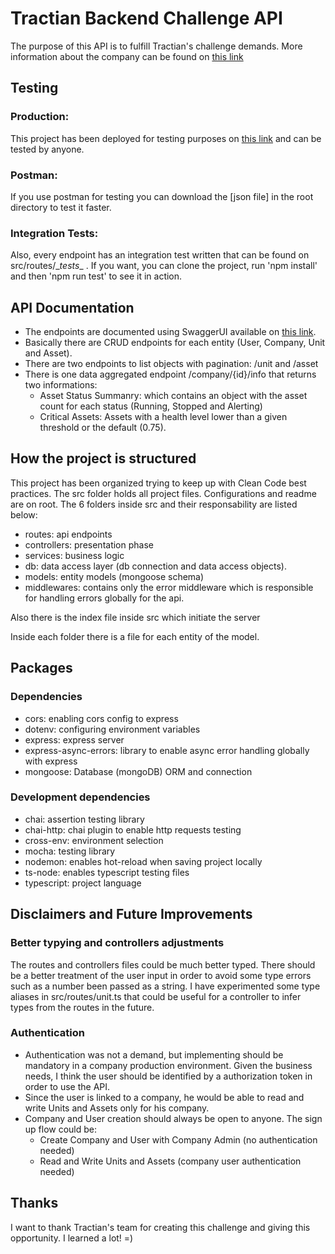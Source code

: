 # Tractian Backend Challenge API

The purpose of this API is to fulfill Tractian's challenge demands. More information about the company can be found on [this link](tractian.com/)

## Testing

### Production:

This project has been deployed for testing purposes on [this link](https://cmms-api.herokuapp.com/api/) and can be tested by anyone.

### Postman:

If you use postman for testing you can download the [json file] in the root directory to test it faster.

### Integration Tests:

Also, every endpoint has an integration test written that can be found on src/routes/\__tests_\_ . If you want, you can clone the project, run 'npm install' and then 'npm run test' to see it in action.

## API Documentation

- The endpoints are documented using SwaggerUI available on [this link](https://cmms-api.herokuapp.com/docs/).
- Basically there are CRUD endpoints for each entity (User, Company, Unit and Asset).
- There are two endpoints to list objects with pagination: /unit and /asset
- There is one data aggregated endpoint /company/{id}/info that returns two informations:
  - Asset Status Summanry: which contains an object with the asset count for each status (Running, Stopped and Alerting)
  - Critical Assets: Assets with a health level lower than a given threshold or the default (0.75).

## How the project is structured

This project has been organized trying to keep up with Clean Code best practices.
The src folder holds all project files. Configurations and readme are on root.
The 6 folders inside src and their responsability are listed below:

- routes: api endpoints
- controllers: presentation phase
- services: business logic
- db: data access layer (db connection and data access objects).
- models: entity models (mongoose schema)
- middlewares: contains only the error middleware which is responsible for handling errors globally for the api.

Also there is the index file inside src which initiate the server

Inside each folder there is a file for each entity of the model.

## Packages

### Dependencies

- cors: enabling cors config to express
- dotenv: configuring environment variables
- express: express server
- express-async-errors: library to enable async error handling globally with express
- mongoose: Database (mongoDB) ORM and connection

### Development dependencies

- chai: assertion testing library
- chai-http: chai plugin to enable http requests testing
- cross-env: environment selection
- mocha: testing library
- nodemon: enables hot-reload when saving project locally
- ts-node: enables typescript testing files
- typescript: project language

## Disclaimers and Future Improvements

### Better typying and controllers adjustments

The routes and controllers files could be much better typed. There should be a better treatment of the user input in order to avoid some type errors such as a number been passed as a string. I have experimented some type aliases in src/routes/unit.ts that could be useful for a controller to infer types from the routes in the future.

### Authentication

- Authentication was not a demand, but implementing should be mandatory in a company production environment. Given the business needs, I think the user should be identified by a authorization token in order to use the API.
- Since the user is linked to a company, he would be able to read and write Units and Assets only for his company.
- Company and User creation should always be open to anyone. The sign up flow could be:
  - Create Company and User with Company Admin (no authentication needed)
  - Read and Write Units and Assets (company user authentication needed)

## Thanks

I want to thank Tractian's team for creating this challenge and giving this opportunity. I learned a lot! =)
